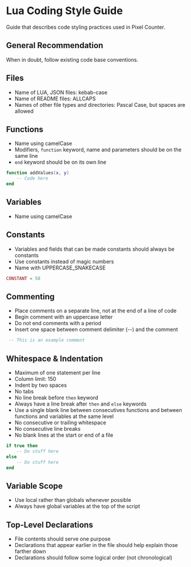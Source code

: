 # Lua Coding Style Guide

Guide that describes code styling practices used in Pixel Counter.

## General Recommendation

When in doubt, follow existing code base conventions.

## Files

- Name of LUA, JSON files: kebab-case
- Name of README files: ALLCAPS
- Names of other file types and directories: Pascal Case, but spaces are allowed

## Functions

- Name using camelCase
- Modifiers, `function` keyword, name and parameters should be on the same line
- `end` keyword should be on its own line

```lua
function addValues(x, y)
    -- Code here
end
```

## Variables

- Name using camelCase

## Constants

- Variables and fields that can be made constants should always be constants
- Use constants instead of magic numbers
- Name with UPPERCASE_SNAKECASE

```lua
CONSTANT = 50
```

## Commenting

- Place comments on a separate line, not at the end of a line of code
- Begin comment with an uppercase letter
- Do not end comments with a period
- Insert one space between comment delimiter (--) and the comment

```lua
 -- This is an example comment
```

## Whitespace & Indentation

- Maximum of one statement per line
- Column limit: 150
- Indent by two spaces
- No tabs
- No line break before `then` keyword
- Always have a line break after `then` and `else` keywords
- Use a single blank line between consecutives functions and between functions and variables at the same level
- No consecutive or trailing whitespace
- No consecutive line breaks
- No blank lines at the start or end of a file

```lua
if true then
    -- Do stuff here
else
    -- Do stuff here
end
```

## Variable Scope

- Use local rather than globals whenever possible
- Always have global variables at the top of the script

## Top-Level Declarations

- File contents should serve one purpose
- Declarations that appear earlier in the file should help explain those farther down
- Declarations should follow some logical order (not chronological)
